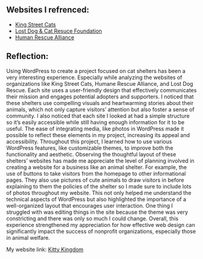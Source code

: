 
## Websites I refrenced:
- [King Street Cats](https://www.kingstreetcats.org/)
- [Lost Dog & Cat Resuce Foundation](https://www.lostdogrescue.org/)
- [Human Rescue Alliance](https://www.humanerescuealliance.org/) 

## Reflection:
Using WordPress to create a project focused on cat shelters has been a very interesting experience. Especially while analyzing the websites of organizations like King Street Cats, Humane Rescue Alliance, and Lost Dog Rescue. Each site uses a user-friendly design that effectively communicates their mission and engages potential adopters and supporters. I noticed that these shelters use compelling visuals and heartwarming stories about their animals, which not only capture visitors’ attention but also foster a sense of community. I also noticed that each site I looked at had a simple structure so it’s easily accessible while still having enough information for it to be useful. The ease of integrating media, like photos in WordPress made it possible to reflect these elements in my project, increasing its appeal and accessibility.
Throughout this project, I learned how to use various WordPress features, like customizable themes, to improve both the functionality and aesthetic. Observing the thoughtful layout of these shelters’ websites has made me appreciate the level of planning involved in creating a website for a business like an animal shelter. For example, the use of buttons to take visitors from the homepage to other informational pages. They also use pictures of cute animals to draw visitors in before explaining to them the policies of the shelter so I made sure to include lots of photos throughout my website. This not only helped me understand the technical aspects of WordPress but also highlighted the importance of a well-organized layout that encourages user interaction. One thing I struggled with was editing things in the site because the theme was very constricting and there was only so much I could change. Overall, this experience strengthened my appreciation for how effective web design can significantly impact the success of nonprofit organizations, especially those in animal welfare.

My website link: [Kitty Kingdom](https://kittykingdom1.wordpress.com/) 

